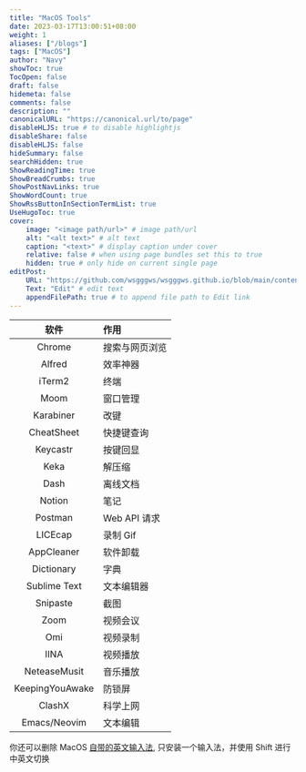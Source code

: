 ```yaml
---
title: "MacOS Tools"
date: 2023-03-17T13:00:51+08:00
weight: 1
aliases: ["/blogs"]
tags: ["MacOS"]
author: "Navy"
showToc: true
TocOpen: false
draft: false
hidemeta: false
comments: false
description: ""
canonicalURL: "https://canonical.url/to/page"
disableHLJS: true # to disable highlightjs
disableShare: false
disableHLJS: false
hideSummary: false
searchHidden: true
ShowReadingTime: true
ShowBreadCrumbs: true
ShowPostNavLinks: true
ShowWordCount: true
ShowRssButtonInSectionTermList: true
UseHugoToc: true
cover:
    image: "<image path/url>" # image path/url
    alt: "<alt text>" # alt text
    caption: "<text>" # display caption under cover
    relative: false # when using page bundles set this to true
    hidden: true # only hide on current single page
editPost:
    URL: "https://github.com/wsgggws/wsgggws.github.io/blob/main/content"
    Text: "Edit" # edit text
    appendFilePath: true # to append file path to Edit link
---
```



|      软件       | 作用           |
| :-------------: | :------------- |
|     Chrome      | 搜索与网页浏览 |
|     Alfred      | 效率神器       |
|     iTerm2      | 终端           |
|      Moom       | 窗口管理       |
|    Karabiner    | 改键           |
|   CheatSheet    | 快捷键查询     |
|    Keycastr     | 按键回显       |
|      Keka       | 解压缩         |
|      Dash       | 离线文档       |
|     Notion      | 笔记           |
|     Postman     | Web API 请求   |
|     LICEcap     | 录制 Gif       |
|   AppCleaner    | 软件卸载       |
|   Dictionary    | 字典           |
|  Sublime Text   | 文本编辑器     |
|    Snipaste     | 截图           |
|      Zoom       | 视频会议       |
|      Omi        | 视频录制       |
|      IINA       | 视频播放       |
|  NeteaseMusit   | 音乐播放       |
| KeepingYouAwake | 防锁屏         |
| ClashX          | 科学上网       |
| Emacs/Neovim    | 文本编辑       |


你还可以删除 MacOS [自带的英文输入法](https://www.zhihu.com/question/21459701), 只安装一个输入法，并使用 Shift 进行中英文切换
